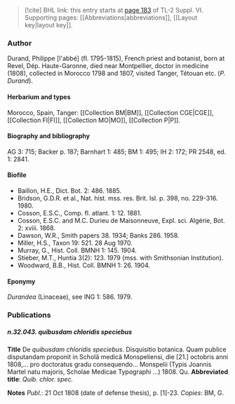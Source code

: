 > [!cite] BHL link: this entry starts at [page 183](https://www.biodiversitylibrary.org/item/103835#page/193/mode/1up) of TL-2 Suppl. VI.
> Supporting pages: [[Abbreviations|abbreviations]], [[Layout key|layout key]].

### Author

Durand, Philippe \[l'abbé\] (fl. 1795-1815), French priest and botanist, born at Revel, Dép. Haute-Garonne, died near Montpellier, doctor in medicine (1808), collected in Morocco 1798 and 1807, visited Tanger, Tétouan etc. (*P. Durand*).

#### Herbarium and types

Morocco, Spain, Tanger: [[Collection BM|BM]], [[Collection CGE|CGE]], [[Collection FI|FI]], [[Collection MO|MO]], [[Collection P|P]].

#### Biography and bibliography

AG 3: 715; Backer p. 187; Barnhart 1: 485; BM 1: 495; IH 2: 172; PR 2548, ed. 1: 2841.

#### Biofile

- Baillon, H.E., Dict. Bot. 2: 486. 1885.
- Bridson, G.D.R. et al., Nat. hist. mss. res. Brit. Isl. p. 398, no. 229-316. 1980.
- Cosson, E.S.C., Comp. fl. atlant. 1: 12. 1881.
- Cosson, E.S.C. and M.C. Durieu de Maisonneuve, Expl. sci. Algérie, Bot. 2: xviii. 1868.
- Dawson, W.R., Smith papers 38. 1934; Banks 286. 1958.
- Miller, H.S., Taxon 19: 521. 28 Aug 1970.
- Murray, G., Hist. Coll. BMNH 1: 145. 1904.
- Stieber, M.T., Huntia 3(2): 123. 1979 (mss. with Smithsonian Institution).
- Woodward, B.B., Hist. Coll. BMNH 1: 26. 1904.

#### Eponymy

*Durandea* (Linaceae), see ING 1: 586. 1979.

### Publications

##### n.32.043. quibusdam chloridis speciebus

**Title**
De *quibusdam chloridis speciebus*. Disquisitio botanica. Quam publice disputandam proponit in Scholâ medicâ Monspeliensi, die \[21.\] octobris anni 1808,... pro doctoratus gradu consequendo... Monspelii (Typis Joannis Martel natu majoris, Scholae Medicae Typographi ...) 1808. Qu.
**Abbreviated title**: *Quib. chlor. spec.*

**Notes**
*Publ*.: 21 Oct 1808 (date of defense thesis), p. \[1\]-23. *Copies*: BM, G.

